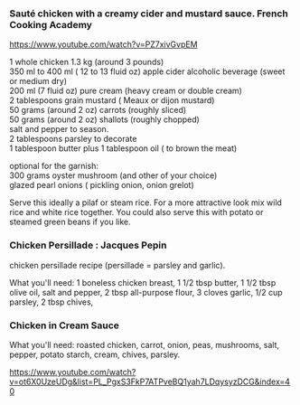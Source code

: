 ### Sauté chicken with a creamy cider and mustard sauce. French Cooking Academy
https://www.youtube.com/watch?v=PZ7xivGvpEM   

1 whole chicken 1.3 kg (around 3 pounds)  
350 ml to 400 ml ( 12 to 13 fluid oz) apple cider alcoholic beverage (sweet or medium dry)  
200 ml (7 fluid oz) pure cream (heavy cream or double cream)  
2 tablespoons grain mustard ( Meaux  or dijon mustard)  
50 grams (around 2 oz) carrots (roughly sliced)  
50 grams (around 2 oz) shallots (roughly chopped)  
salt and pepper to season.  
2 tablespoons parsley to decorate  
1 tablespoon butter plus 1 tablespoon oil ( to brown the meat)  

optional for the garnish:  
300 grams oyster mushroom (and other of your choice)  
glazed pearl onions ( pickling onion, onion grelot)  

Serve this ideally a pilaf or steam rice. For a more attractive look mix wild rice and white rice together. You could also serve this with potato or steamed green beans if you like.  

### Chicken Persillade : Jacques Pepin  
chicken persillade recipe (persillade = parsley and garlic).   
 
What you'll need:
1 boneless chicken breast, 1 1/2 tbsp butter, 1 1/2 tbsp olive oil, salt and pepper, 2 tbsp all-purpose flour, 3 cloves garlic, 1/2 cup parsley, 2 tbsp chives,    

### Chicken in Cream Sauce 
What you'll need: roasted chicken, carrot, onion, peas, mushrooms, salt, pepper, potato starch, cream, chives, parsley.  

https://www.youtube.com/watch?v=ot6X0UzeUDg&list=PL_PgxS3FkP7ATPveBQ1yah7LDqysyzDCG&index=40  
